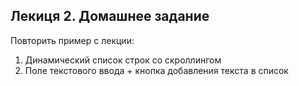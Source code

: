 Лекиця 2. Домашнее задание
--------------------------

Повторить пример с лекции:
1. Динамический список строк со скроллингом
2. Поле текстового ввода + кнопка добавления текста в список
